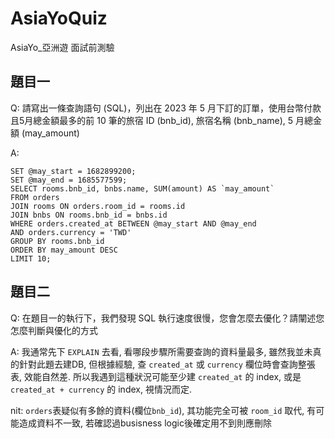 # AsiaYoQuiz
 AsiaYo_亞洲遊 面試前測驗

## 題目一
 Q: 請寫出一條查詢語句 (SQL)，列出在 2023 年 5 月下訂的訂單，使用台幣付款且5月總金額最多的前 10 筆的旅宿 ID (bnb_id), 旅宿名稱 (bnb_name), 5 月總金額 (may_amount)

 A:
```
SET @may_start = 1682899200;
SET @may_end = 1685577599;
SELECT rooms.bnb_id, bnbs.name, SUM(amount) AS `may_amount`
FROM orders
JOIN rooms ON orders.room_id = rooms.id
JOIN bnbs ON rooms.bnb_id = bnbs.id
WHERE orders.created_at BETWEEN @may_start AND @may_end
AND orders.currency = 'TWD'
GROUP BY rooms.bnb_id
ORDER BY may_amount DESC
LIMIT 10;
```

## 題目二
 Q: 在題目一的執行下，我們發現 SQL 執行速度很慢，您會怎麼去優化？請闡述您怎麼判斷與優化的方式

 A: 我通常先下 `EXPLAIN` 去看, 看哪段步驟所需要查詢的資料量最多, 雖然我並未真的針對此題去建DB, 但根據經驗, 查 `created_at` 或 `currency` 欄位時會查詢整張表, 效能自然差. 所以我遇到這種狀況可能至少建 `created_at` 的 index, 或是 `created_at + currency` 的 index, 視情況而定.

 nit: `orders`表疑似有多餘的資料(欄位`bnb_id`), 其功能完全可被 `room_id` 取代, 有可能造成資料不一致, 若確認過busisness logic後確定用不到則應刪除